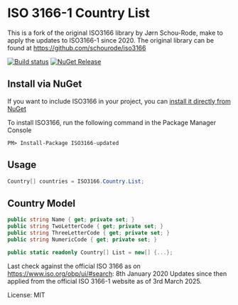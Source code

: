 ISO 3166-1 Country List
=======================
This is a fork of the original ISO3166 library by Jørn Schou-Rode, make to apply the updates to ISO3166-1 since 2020. The original library can be found at https://github.com/schourode/iso3166


[![Build status](https://ci.appveyor.com/api/projects/status/4llq6n8yywh4umes/branch/master?svg=true)](https://ci.appveyor.com/project/schourode/iso3166/branch/master)
[![NuGet Release](https://img.shields.io/nuget/v/ISO3166.svg)](https://www.nuget.org/packages/ISO3166)

## Install via NuGet

If you want to include ISO3166 in your project, you can [install it directly from NuGet](https://www.nuget.org/packages/ISO3166-updated)

To install ISO3166, run the following command in the Package Manager Console

```
PM> Install-Package ISO3166-updated
```

## Usage

```c#
Country[] countries = ISO3166.Country.List;
```

## Country Model

```c#
public string Name { get; private set; }
public string TwoLetterCode { get; private set; }
public string ThreeLetterCode { get; private set; }
public string NumericCode { get; private set; }

public static readonly Country[] List = new[] {...};
```

Last check against the official ISO 3166 as on https://www.iso.org/obp/ui/#search: 8th January 2020
Updates since then applied from the official ISO 3166-1 website as of 3rd March 2025.

License: MIT
